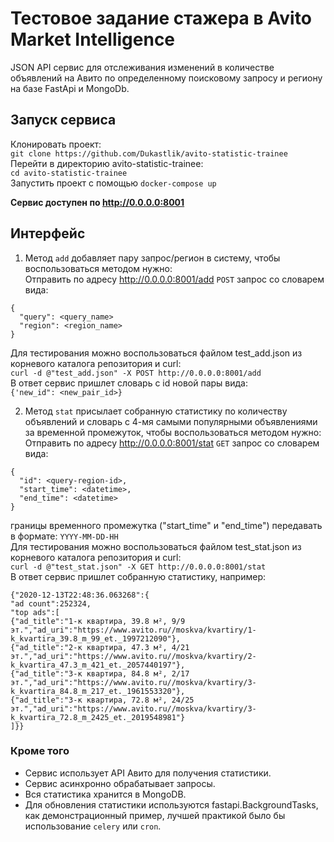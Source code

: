 # Тестовое задание стажера в Avito Market Intelligence
JSON API сервис для отслеживания изменений в количестве объявлений на Авито по определенному поисковому запросу и региону на базе FastApi и MongoDb.
## Запуск сервиса 
Клонировать проект:  
```git clone https://github.com/Dukastlik/avito-statistic-trainee```  
Перейти в директорию avito-statistic-trainee:  
```cd avito-statistic-trainee```  
Запустить проект с помощью `docker-compose up`

  
**Сервис доступен по http://0.0.0.0:8001**

  
## Интерфейс
1. Метод `add` добавляет пару запрос/регион в систему, чтобы воспользоваться методом нужно:  
Отправить по адресу http://0.0.0.0:8001/add `POST` запрос со словарем вида:
```
{
  "query": <query_name>
  "region": <region_name>
}
```  
Для тестирования можно воспользоваться файлом test_add.json из корневого каталога репозитория и curl:  
```curl -d @"test_add.json" -X POST http://0.0.0.0:8001/add```  
В ответ сервис пришлет словарь с id новой пары вида:  
```{'new_id": <new_pair_id>}```  
  
    
2. Метод `stat` присылает собранную статистику по количеству объявлений и словарь с 4-мя самыми популярными объявлениями за временной  промежуток, чтобы воспользоваться методом нужно:
Отправить по адресу http://0.0.0.0:8001/stat `GET` запрос со словарем вида:
```
{
  "id": <query-region-id>,
  "start_time": <datetime>,
  "end_time": <datetime>
}
```  
границы временного промежутка ("start_time" и "end_time") передавать в формате: `YYYY-MM-DD-HH`  
Для тестирования можно воспользоваться файлом test_stat.json из корневого каталога репозитория и curl:  
```curl -d @"test_stat.json" -X GET http://0.0.0.0:8001/stat```  
В ответ сервис пришлет собранную статистику, например:  
```
{"2020-12-13T22:48:36.063268":{  
"ad count":252324,  
"top ads":[  
{"ad_title":"1-к квартира, 39.8 м², 9/9 эт.","ad_uri":"https://www.avito.ru//moskva/kvartiry/1-k_kvartira_39.8_m_99_et._1997212090"},  
{"ad_title":"2-к квартира, 47.3 м², 4/21 эт.","ad_uri":"https://www.avito.ru//moskva/kvartiry/2-k_kvartira_47.3_m_421_et._2057440197"},  
{"ad_title":"3-к квартира, 84.8 м², 2/17 эт.","ad_uri":"https://www.avito.ru//moskva/kvartiry/3-k_kvartira_84.8_m_217_et._1961553320"},  
{"ad_title":"3-к квартира, 72.8 м², 24/25 эт.","ad_uri":"https://www.avito.ru//moskva/kvartiry/3-k_kvartira_72.8_m_2425_et._2019548981"}  
]}}  
```

### Кроме того  
- Сервис использует API Авито для получения статистики.  
- Сервис асинхронно обрабатывает запросы.  
- Вся статистика хранится в MongoDB.  
- Для обновления статистики используются fastapi.BackgroundTasks, как демонстрационный пример, лучшей практикой было бы использование `celery` или `cron`. 
